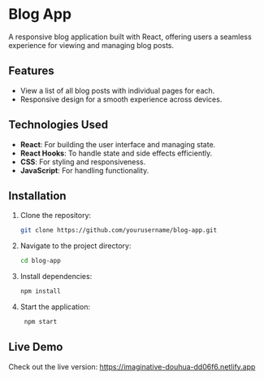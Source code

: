 # Blog App

A responsive blog application built with React, offering users a seamless experience for viewing and managing blog posts.

## Features

- View a list of all blog posts with individual pages for each.
- Responsive design for a smooth experience across devices.

## Technologies Used

- **React**: For building the user interface and managing state.
- **React Hooks**: To handle state and side effects efficiently.
- **CSS**: For styling and responsiveness.
- **JavaScript**: For handling functionality.

## Installation

1. Clone the repository:
   ```bash
   git clone https://github.com/yourusername/blog-app.git

2. Navigate to the project directory:
   ```bash
   cd blog-app

3. Install dependencies:
   ```bash
   npm install

4. Start the application:
   ```bash
    npm start

## Live Demo
  Check out the live version: https://imaginative-douhua-dd06f6.netlify.app
